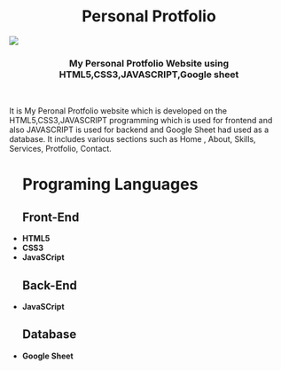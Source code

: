 <h1 align ="center">Personal Protfolio</h1>
<img src="../Protfolio/images.cover.png">
 <h3  align ="center"><b>My Personal Protfolio Website using HTML5,CSS3,JAVASCRIPT,Google sheet</b></h3>
 <br>
<p>It is My Peronal Protfolio website which  is developed on the HTML5,CSS3,JAVASCRIPT programming which is used for frontend and also JAVASCRIPT is used for backend and  Google Sheet had used as a database. It includes various sections such as  Home , About, Skills, Services, Protfolio, Contact.</p>
<ul>
 <h1><b>Programing Languages<b></h1>
<h2><b>Front-End</b></h2>
<li>HTML5</li>
 <li>CSS3</li>
 <li>JavaSCript</li>
</ul>
<ul>
<h2><b> Back-End </b></h2>
 <li>JavaSCript</li>
</ul>
<ul>
<h2><b>Database</b></h2>
 <li>Google Sheet</li>
</ul>

